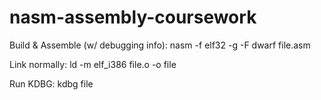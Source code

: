 # nasm-assembly-coursework

Build & Assemble (w/ debugging info):
nasm -f elf32 -g -F dwarf file.asm

Link normally:
ld -m elf_i386 file.o -o file

Run KDBG:
kdbg file
